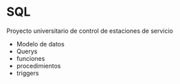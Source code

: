 # SQL 
Proyecto universitario de control de estaciones de servicio
- Modelo de datos
- Querys
- funciones
- procedimientos
- triggers
